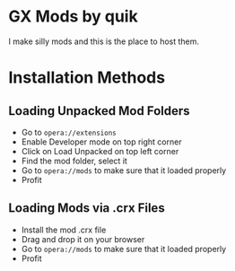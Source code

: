 # GX Mods by quik
I make silly mods and this is the place to host them.

# Installation Methods

## Loading Unpacked Mod Folders

- Go to `opera://extensions`
- Enable Developer mode on top right corner
- Click on Load Unpacked on top left corner
- Find the mod folder, select it
- Go to `opera://mods` to make sure that it loaded properly
- Profit

## Loading Mods via .crx Files

- Install the mod .crx file
- Drag and drop it on your browser
- Go to `opera://mods` to make sure that it loaded properly
- Profit
